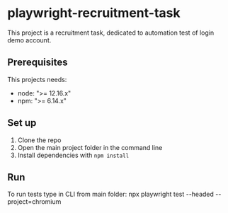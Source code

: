# playwright-recruitment-task

This project is a recruitment task, dedicated to automation test of login demo account.


## Prerequisites

This projects needs:

 - node: ">= 12.16.x"
 - npm: ">= 6.14.x"


## Set up

1. Clone the repo
2. Open the main project folder in the command line
3. Install dependencies with `npm install`


## Run

To run tests type in CLI from main folder:
npx playwright test --headed --project=chromium